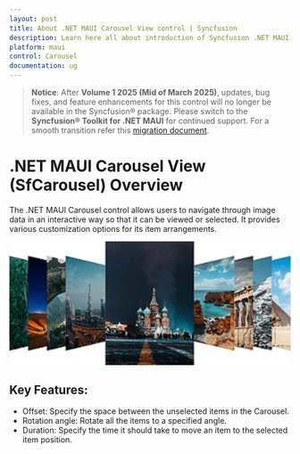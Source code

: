 ```yaml
---
layout: post
title: About .NET MAUI Carousel View control | Syncfusion
description: Learn here all about introduction of Syncfusion .NET MAUI Carousel View (SfCarousel) control, its elements and more.
platform: maui
control: Carousel
documentation: ug
---
```


> **Notice**: After **Volume 1 2025 (Mid of March 2025)**, updates, bug fixes, and feature enhancements for this control will no longer be available in the Syncfusion® package. Please switch to the **Syncfusion® Toolkit for .NET MAUI** for continued support. For a smooth transition refer this [migration document](https://help.syncfusion.com/maui-toolkit/migration).

# .NET MAUI Carousel View (SfCarousel) Overview

The .NET MAUI Carousel control allows users to navigate through image data in an interactive way so that it can be viewed or selected. It provides various customization options for its item arrangements.

![Carousel OverView](images/gettingstarted.png)

## Key Features:

* Offset: Specify the space between the unselected items in the Carousel.
* Rotation angle: Rotate all the items to a specified angle.
* Duration: Specify the time it should take to move an item to the selected item position.
